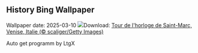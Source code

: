 ## History Bing Wallpaper
Wallpaper date: 2025-03-10
![](https://www.bing.com/th?id=OHR.ItalyClock_FR-CA0091042756_UHD.jpg&w=1000)Download: [Tour de l'horloge de Saint-Marc, Venise, Italie (© scaliger/Getty Images)](https://www.bing.com/th?id=OHR.ItalyClock_FR-CA0091042756_UHD.jpg)

Auto get programm by LtgX

